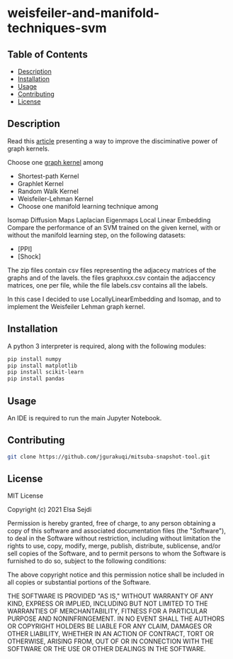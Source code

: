 ﻿# weisfeiler-and-manifold-techniques-svm


## Table of Contents

- [Description](#Description)
- [Installation](#installation)
- [Usage](#usage)
- [Contributing](#contributing)
- [License](#license)


## Description

Read this [article](https://www.dsi.unive.it/~atorsell/AI/graph/Unfolding.pdf) presenting a way to improve the disciminative power of graph kernels.

Choose one [graph kernel](https://www.dsi.unive.it/~atorsell/AI/graph/kernels.pdf) among

* Shortest-path Kernel
* Graphlet Kernel
* Random Walk Kernel
* Weisfeiler-Lehman Kernel
* Choose one manifold learning technique among

Isomap
Diffusion Maps
Laplacian Eigenmaps
Local Linear Embedding
Compare the performance of an SVM trained on the given kernel, with or without the manifold learning step, on the following datasets:

* [PPI]
* [Shock]

The zip files contain csv files representing the adjacecy matrices of the graphs and of the lavels. the files graphxxx.csv contain the adjaccency matrices, one per file, while the file labels.csv contains all the labels.


In this case I decided to use LocallyLinearEmbedding and Isomap, and to implement the Weisfeiler Lehman graph kernel.

## Installation

A python 3 interpreter is required, along with the following modules:
```bash
pip install numpy
pip install matplotlib
pip install scikit-learn
pip install pandas
```

## Usage

An IDE is required to run the main Jupyter Notebook.

## Contributing

```bash
git clone https://github.com/jgurakuqi/mitsuba-snapshot-tool.git
```

## License

MIT License

Copyright (c) 2021 Elsa Sejdi

Permission is hereby granted, free of charge, to any person obtaining a copy of this software and associated documentation files (the "Software"), to deal in the Software without restriction, including without limitation the rights to use, copy, modify, merge, publish, distribute, sublicense, and/or sell copies of the Software, and to permit persons to whom the Software is furnished to do so, subject to the following conditions:

The above copyright notice and this permission notice shall be included in all copies or substantial portions of the Software.

THE SOFTWARE IS PROVIDED "AS IS," WITHOUT WARRANTY OF ANY KIND, EXPRESS OR IMPLIED, INCLUDING BUT NOT LIMITED TO THE WARRANTIES OF MERCHANTABILITY, FITNESS FOR A PARTICULAR PURPOSE AND NONINFRINGEMENT. IN NO EVENT SHALL THE AUTHORS OR COPYRIGHT HOLDERS BE LIABLE FOR ANY CLAIM, DAMAGES OR OTHER LIABILITY, WHETHER IN AN ACTION OF CONTRACT, TORT OR OTHERWISE, ARISING FROM, OUT OF OR IN CONNECTION WITH THE SOFTWARE OR THE USE OR OTHER DEALINGS IN THE SOFTWARE.
